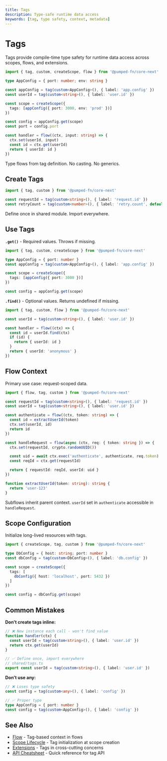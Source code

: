 ```yaml
---
title: Tags
description: Type-safe runtime data access
keywords: [tag, type safety, context, metadata]
---
```


# Tags

Tags provide compile-time type safety for runtime data access across scopes, flows, and extensions.

```ts twoslash
import { tag, custom, createScope, flow } from '@pumped-fn/core-next'

type AppConfig = { port: number; env: string }

const appConfig = tag(custom<AppConfig>(), { label: 'app.config' })
const userId = tag(custom<string>(), { label: 'user.id' })

const scope = createScope({
  tags: [appConfig({ port: 3000, env: 'prod' })]
})

const config = appConfig.get(scope)
const port = config.port

const handler = flow((ctx, input: string) => {
  ctx.set(userId, input)
  const id = ctx.get(userId)
  return { userId: id }
})
```

Type flows from tag definition. No casting. No generics.

## Create Tags

```ts twoslash
import { tag, custom } from '@pumped-fn/core-next'

const requestId = tag(custom<string>(), { label: 'request.id' })
const retryCount = tag(custom<number>(), { label: 'retry.count', default: 3 })
```

Define once in shared module. Import everywhere.

## Use Tags

**`.get()`** - Required values. Throws if missing.

```ts twoslash
import { tag, custom, createScope } from '@pumped-fn/core-next'

type AppConfig = { port: number }
const appConfig = tag(custom<AppConfig>(), { label: 'app.config' })

const scope = createScope({
  tags: [appConfig({ port: 3000 })]
})

const config = appConfig.get(scope)
```

**`.find()`** - Optional values. Returns undefined if missing.

```ts twoslash
import { tag, custom, flow } from '@pumped-fn/core-next'

const userId = tag(custom<string>(), { label: 'user.id' })

const handler = flow((ctx) => {
  const id = userId.find(ctx)
  if (id) {
    return { userId: id }
  }
  return { userId: 'anonymous' }
})
```

## Flow Context

Primary use case: request-scoped data.

```ts twoslash
import { flow, tag, custom } from '@pumped-fn/core-next'

const requestId = tag(custom<string>(), { label: 'request.id' })
const userId = tag(custom<string>(), { label: 'user.id' })

const authenticate = flow((ctx, token: string) => {
  const id = extractUserId(token)
  ctx.set(userId, id)
  return id
})

const handleRequest = flow(async (ctx, req: { token: string }) => {
  ctx.set(requestId, crypto.randomUUID())

  const uid = await ctx.exec('authenticate', authenticate, req.token)
  const reqId = ctx.get(requestId)

  return { requestId: reqId, userId: uid }
})

function extractUserId(token: string): string {
  return 'user-123'
}
```

Subflows inherit parent context. `userId` set in `authenticate` accessible in `handleRequest`.

## Scope Configuration

Initialize long-lived resources with tags.

```ts twoslash
import { createScope, tag, custom } from '@pumped-fn/core-next'

type DbConfig = { host: string; port: number }
const dbConfig = tag(custom<DbConfig>(), { label: 'db.config' })

const scope = createScope({
  tags: [
    dbConfig({ host: 'localhost', port: 5432 })
  ]
})

const config = dbConfig.get(scope)
```

## Common Mistakes

**Don't create tags inline:**

```ts
// ❌ New instance each call - won't find value
function handler(ctx) {
  const userId = tag(custom<string>(), { label: 'user.id' })
  return ctx.get(userId)
}

// ✅ Define once, import everywhere
// shared/tags.ts
export const userId = tag(custom<string>(), { label: 'user.id' })
```

**Don't use any:**

```ts
// ❌ Loses type safety
const config = tag(custom<any>(), { label: 'config' })

// ✅ Proper type
type AppConfig = { port: number }
const config = tag(custom<AppConfig>(), { label: 'config' })
```

## See Also

- [Flow](./05-flow.md) - Tag-based context in flows
- [Scope Lifecycle](./03-scope-lifecycle.md) - Tag initialization at scope creation
- [Extensions](./09-extensions.md) - Tags in cross-cutting concerns
- [API Cheatsheet](../reference/api-cheatsheet.md) - Quick reference for tag API
